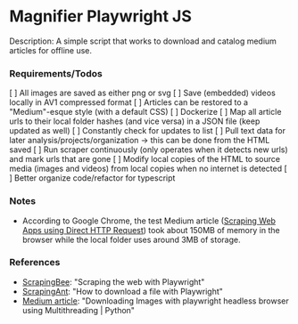 # Magnifier Playwright JS

Description: A simple script that works to download and catalog medium articles for offline use.


### Requirements/Todos

[ ] All images are saved as either png or svg
[ ] Save (embedded) videos locally in AV1 compressed format
[ ] Articles can be restored to a "Medium"-esque style (with a default CSS)
[ ] Dockerize
[ ] Map all article urls to their local folder hashes (and vice versa) in a JSON file (keep updated as well)
[ ] Constantly check for updates to list
[ ] Pull text data for later analysis/projects/organization -> this can be done from the HTML saved
[ ] Run scraper continuously (only operates when it detects new urls) and mark urls that are gone
[ ] Modify local copies of the HTML to source media (images and videos) from local copies when no internet is detected
[ ] Better organize code/refactor for typescript


### Notes

 - According to Google Chrome, the test Medium article ([Scraping Web Apps using Direct HTTP Request](https://medium.com/analytics-vidhya/scraping-web-apps-using-direct-http-request-f5c02a2874fe)) took about 150MB of memory in the browser while the local folder uses around 3MB of storage.


### References

 - [ScrapingBee](https://www.scrapingbee.com/blog/playwright-web-scraping/): "Scraping the web with Playwright"
 - [ScrapingAnt](https://scrapingant.com/blog/playwright-download-file): "How to download a file with Playwright"
 - [Medium article](https://medium.com/@animeshsingh161/downloading-images-with-playwright-headless-browser-using-multithreading-python-b22d54311eda): "Downloading Images with playwright headless browser using Multithreading | Python"